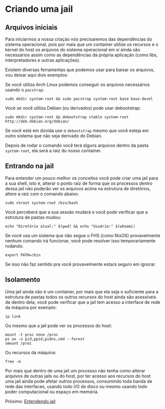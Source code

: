 # Criando uma jail

## Arquivos iniciais

Para iniciarmos a nossa criação nós precisaremos das dependências do sistema operacional, pois por mais que um container utilize os recursos e o kernel do host os arquivos do sistema operacional em si ainda são necessários assim como as dependências da própria aplicação (como libs, interpretadores e outras aplicações).

Existem diversas ferramentas que podemos usar para baixar os arquivos, vou deixar aqui dois exemplos:

Se você utiliza Arch Linux podemos conseguir os arquivos necessários usando o `pacstrap`:
```
sudo mkdir system-root && sudo pacstrap system-root base base-devel
```

Você se você utiliza Debian (ou derivados) pode usar debootstrap:
```
sudo mkdir system-root && debootstrap stable system-root http://deb.debian.org/debian/
```

Se você está em dúvida use o `debootstrap` mesmo que você esteja em outro sistema que não seja derivado do Debian.

Depois de rodar o comando você terá alguns arquivos dentro da pasta `system-root`, ela será a raiz do nosso container.

## Entrando na jail

Para entender um pouco melhor os conceitos você pode criar uma jail para a sua shell, isto é, alterar o ponto raiz de forma que os processos dentro dessa jail não poderão ver os arquivos acima na estrutura de diretórios, altere a raiz com o comando abaixo:

```
sudo chroot system-root /bin/bash
```

Você perceberá que a sua sessão mudará e você pode verificar que a estrutura de pastas mudou:

```
echo "Diretório atual:" $(pwd) && echo "Usuário:" $(whoami)
```

Se você usa um sistema que não segue o FHS (como NixOS) provavelmente nenhum comando irá funcionar, você pode resolver isso temporariamente rodando:

```
export PATH=/bin
```

Se isso não faz sentido pra você provavelmente estará seguro em ignorar.

## Isolamento

Uma jail ainda não é um container, por mais que ela seja o suficiente para a estrutura de pastas todos os outros recursos do host ainda são acessíveis de dentro dela, você pode verificar que a jail tem acesso a interface de rede da máquina por exemplo:

```
ip link
```

Ou mesmo que a jail pode ver os processos do host:

```
mount -t proc none /proc
ps ax -o pid,ppid,pidns,cmd --forest
umount /proc
```

Ou recursos da máquina:

```
free -m
```

Por mais que dentro de uma jail um processo não tenha como alterar arquivos de outras jails ou do host, por ter acesso aos recursos do host uma jail ainda pode afetar outros processos, consumindo toda banda de rede das interfaces, usando todo I/O de disco ou mesmo usando todo poder computacional ou espaço em memória.

Próximo: [Entendendo jail](03-namespaces.md)
